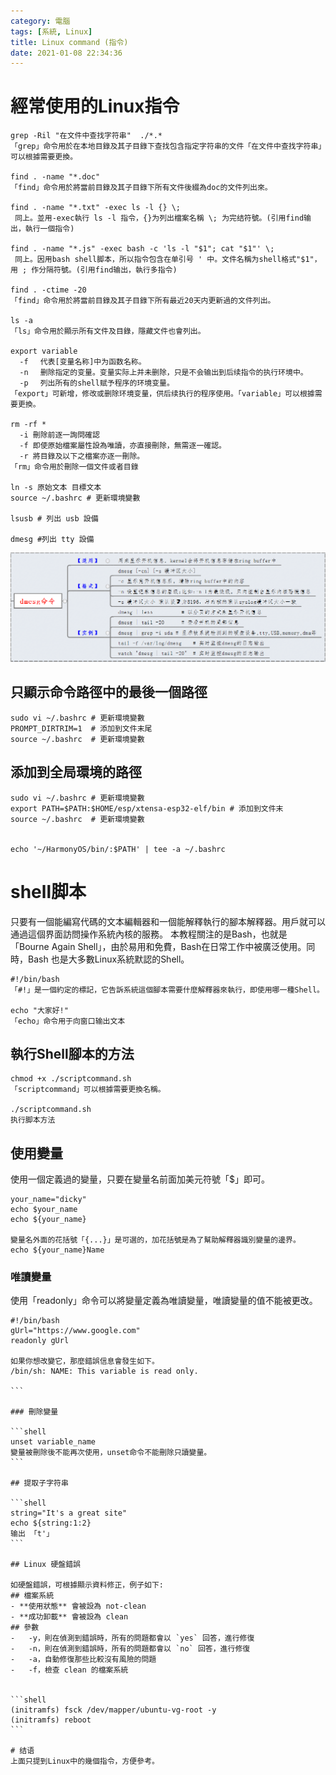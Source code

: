 ```yaml
---
category: 電腦
tags: [系統, Linux]
title: Linux command (指令)
date: 2021-01-08 22:34:36
---
```


# 經常使用的Linux指令

```
grep -Ril "在文件中查找字符串"  ./*.*
「grep」命令用於在本地目錄及其子目錄下查找包含指定字符串的文件「在文件中查找字符串」可以根據需要更換。

find . -name "*.doc"
「find」命令用於將當前目錄及其子目錄下所有文件後綴為doc的文件列出來。

find . -name "*.txt" -exec ls -l {} \;
 同上。並用-exec執行 ls -l 指令，{}为列出檔案名稱 \; 为完结符號。(引用find输出，執行一個指令)

find . -name "*.js" -exec bash -c 'ls -l "$1"; cat "$1"' \;
 同上。因用bash shell脚本，所以指令包含在单引号 ' 中。文件名稱为shell格式"$1"，用 ; 作分隔符號。(引用find输出，執行多指令)

find . -ctime -20
「find」命令用於將當前目錄及其子目錄下所有最近20天内更新過的文件列出。

ls -a
「ls」命令用於顯示所有文件及目錄，隱藏文件也會列出。

export variable
  -f 　代表[变量名称]中为函数名称。
  -n 　删除指定的变量。变量实际上并未删除，只是不会输出到后续指令的执行环境中。
  -p 　列出所有的shell赋予程序的环境变量。
「export」可新增，修改或删除环境变量，供后续执行的程序使用。「variable」可以根據需要更換。

rm -rf *
  -i 刪除前逐一詢問確認
  -f 即使原始檔案屬性設為唯讀，亦直接刪除，無需逐一確認。
  -r 將目錄及以下之檔案亦逐一刪除。
「rm」命令用於刪除一個文件或者目錄

ln -s 原始文本 目標文本
source ~/.bashrc # 更新環境變數

lsusb # 列出 usb 設備

dmesg #列出 tty 設備

```
 
![Alt tty](../assets/img/os/dmesg.png)

## 只顯示命令路徑中的最後一個路徑

```shell
sudo vi ~/.bashrc # 更新環境變數
PROMPT_DIRTRIM=1  # 添加到文件末尾
source ~/.bashrc  # 更新環境變數
```

## 添加到全局環境的路徑

```shell
sudo vi ~/.bashrc # 更新環境變數
export PATH=$PATH:$HOME/esp/xtensa-esp32-elf/bin # 添加到文件末
source ~/.bashrc  # 更新環境變數


echo '~/HarmonyOS/bin/:$PATH' | tee -a ~/.bashrc

```

# shell脚本

只要有一個能編寫代碼的文本編輯器和一個能解釋執行的腳本解釋器。用戶就可以通過這個界面訪問操作系統內核的服務。
本教程關注的是Bash，也就是「Bourne Again Shell」，由於易用和免費，Bash在日常工作中被廣泛使用。同時，Bash 也是大多數Linux系統默認的Shell。

```shell
#!/bin/bash
「#!」是一個約定的標記，它告訴系統這個腳本需要什麼解釋器來執行，即使用哪一種Shell。

echo "大家好!"
「echo」命令用于向窗口输出文本
```

## 執行Shell腳本的方法

```shell
chmod +x ./scriptcommand.sh
「scriptcommand」可以根據需要更換名稱。

./scriptcommand.sh
执行脚本方法
```

## 使用變量

使用一個定義過的變量，只要在變量名前面加美元符號「$」即可。

```shell
your_name="dicky"
echo $your_name
echo ${your_name}

變量名外面的花括號「{...}」是可選的，加花括號是為了幫助解釋器識別變量的邊界。
echo ${your_name}Name
```

### 唯讀變量

使用「readonly」命令可以將變量定義為唯讀變量，唯讀變量的值不能被更改。

``````shell
#!/bin/bash
gUrl="https://www.google.com"
readonly gUrl

如果你想改變它，那麼錯誤信息會發生如下。
/bin/sh: NAME: This variable is read only.

```

### 刪除變量

```shell
unset variable_name
變量被刪除後不能再次使用，unset命令不能刪除只讀變量。
```

## 提取子字符串

```shell
string="It's a great site"
echo ${string:1:2}
输出 「t'」
```

## Linux 硬盤錯誤

如硬盤錯誤，可根據顯示資料修正，例子如下:
## 檔案系統
- **使用狀態** 會被設為 not-clean
- **成功卸載** 會被設為 clean
## 參數
-   -y，則在偵測到錯誤時，所有的問題都會以 `yes` 回答，進行修復
-   -n，則在偵測到錯誤時，所有的問題都會以 `no` 回答，進行修復
-   -a，自動修復那些比較沒有風險的問題
-   -f，檢查 clean 的檔案系統


```shell
(initramfs) fsck /dev/mapper/ubuntu-vg-root -y
(initramfs) reboot
```

# 结语
上面只提到Linux中的幾個指令，方便參考。